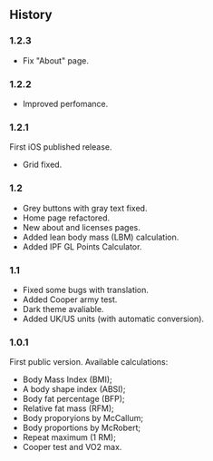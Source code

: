 ## History

### 1.2.3
- Fix "About" page.

### 1.2.2
- Improved perfomance.

### 1.2.1
First iOS published release.
- Grid fixed.

### 1.2
- Grey buttons with gray text fixed.
- Home page refactored.
- New about and licenses pages.
- Added lean body mass (LBM) calculation.
- Added IPF GL Points Calculator.

### 1.1
- Fixed some bugs with translation.
- Added Cooper army test.
- Dark theme avaliable.
- Added UK/US units (with automatic conversion).

### 1.0.1
First public version. Available calculations: 
- Body Mass Index (BMI);
- A body shape index (ABSI);
- Body fat percentage (BFP);
- Relative fat mass (RFM);
- Body proporyions by McCallum;
- Body proportions by McRobert;
- Repeat maximum (1 RM);
- Cooper test and VO2 max.